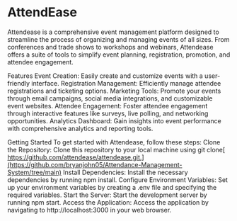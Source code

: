 # AttendEase

Attendease is a comprehensive event management platform designed to streamline the process of organizing and managing events of all sizes. From conferences and trade shows to workshops and webinars, Attendease offers a suite of tools to simplify event planning, registration, promotion, and attendee engagement.

Features
Event Creation: Easily create and customize events with a user-friendly interface.
Registration Management: Efficiently manage attendee registrations and ticketing options.
Marketing Tools: Promote your events through email campaigns, social media integrations, and customizable event websites.
Attendee Engagement: Foster attendee engagement through interactive features like surveys, live polling, and networking opportunities.
Analytics Dashboard: Gain insights into event performance with comprehensive analytics and reporting tools.

Getting Started
To get started with Attendease, follow these steps:
Clone the Repository: Clone this repository to your local machine using git clone[ https://github.com/attendease/attendease.git.](https://github.com/bryanjohn05/Attendance-Management-System/tree/main)
Install Dependencies: Install the necessary dependencies by running npm install.
Configure Environment Variables: Set up your environment variables by creating a .env file and specifying the required variables.
Start the Server: Start the development server by running npm start.
Access the Application: Access the application by navigating to http://localhost:3000 in your web browser.

